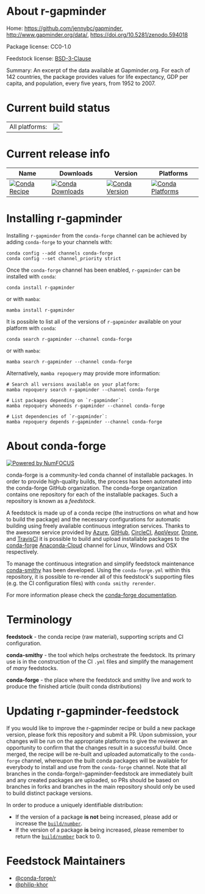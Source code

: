 About r-gapminder
=================

Home: https://github.com/jennybc/gapminder, http://www.gapminder.org/data/, https://doi.org/10.5281/zenodo.594018

Package license: CC0-1.0

Feedstock license: [BSD-3-Clause](https://github.com/conda-forge/r-gapminder-feedstock/blob/main/LICENSE.txt)

Summary: An excerpt of the data available at Gapminder.org. For each of 142 countries, the package provides values for life expectancy, GDP per capita, and population, every five years, from 1952 to 2007.

Current build status
====================


<table><tr><td>All platforms:</td>
    <td>
      <a href="https://dev.azure.com/conda-forge/feedstock-builds/_build/latest?definitionId=3370&branchName=main">
        <img src="https://dev.azure.com/conda-forge/feedstock-builds/_apis/build/status/r-gapminder-feedstock?branchName=main">
      </a>
    </td>
  </tr>
</table>

Current release info
====================

| Name | Downloads | Version | Platforms |
| --- | --- | --- | --- |
| [![Conda Recipe](https://img.shields.io/badge/recipe-r--gapminder-green.svg)](https://anaconda.org/conda-forge/r-gapminder) | [![Conda Downloads](https://img.shields.io/conda/dn/conda-forge/r-gapminder.svg)](https://anaconda.org/conda-forge/r-gapminder) | [![Conda Version](https://img.shields.io/conda/vn/conda-forge/r-gapminder.svg)](https://anaconda.org/conda-forge/r-gapminder) | [![Conda Platforms](https://img.shields.io/conda/pn/conda-forge/r-gapminder.svg)](https://anaconda.org/conda-forge/r-gapminder) |

Installing r-gapminder
======================

Installing `r-gapminder` from the `conda-forge` channel can be achieved by adding `conda-forge` to your channels with:

```
conda config --add channels conda-forge
conda config --set channel_priority strict
```

Once the `conda-forge` channel has been enabled, `r-gapminder` can be installed with `conda`:

```
conda install r-gapminder
```

or with `mamba`:

```
mamba install r-gapminder
```

It is possible to list all of the versions of `r-gapminder` available on your platform with `conda`:

```
conda search r-gapminder --channel conda-forge
```

or with `mamba`:

```
mamba search r-gapminder --channel conda-forge
```

Alternatively, `mamba repoquery` may provide more information:

```
# Search all versions available on your platform:
mamba repoquery search r-gapminder --channel conda-forge

# List packages depending on `r-gapminder`:
mamba repoquery whoneeds r-gapminder --channel conda-forge

# List dependencies of `r-gapminder`:
mamba repoquery depends r-gapminder --channel conda-forge
```


About conda-forge
=================

[![Powered by
NumFOCUS](https://img.shields.io/badge/powered%20by-NumFOCUS-orange.svg?style=flat&colorA=E1523D&colorB=007D8A)](https://numfocus.org)

conda-forge is a community-led conda channel of installable packages.
In order to provide high-quality builds, the process has been automated into the
conda-forge GitHub organization. The conda-forge organization contains one repository
for each of the installable packages. Such a repository is known as a *feedstock*.

A feedstock is made up of a conda recipe (the instructions on what and how to build
the package) and the necessary configurations for automatic building using freely
available continuous integration services. Thanks to the awesome service provided by
[Azure](https://azure.microsoft.com/en-us/services/devops/), [GitHub](https://github.com/),
[CircleCI](https://circleci.com/), [AppVeyor](https://www.appveyor.com/),
[Drone](https://cloud.drone.io/welcome), and [TravisCI](https://travis-ci.com/)
it is possible to build and upload installable packages to the
[conda-forge](https://anaconda.org/conda-forge) [Anaconda-Cloud](https://anaconda.org/)
channel for Linux, Windows and OSX respectively.

To manage the continuous integration and simplify feedstock maintenance
[conda-smithy](https://github.com/conda-forge/conda-smithy) has been developed.
Using the ``conda-forge.yml`` within this repository, it is possible to re-render all of
this feedstock's supporting files (e.g. the CI configuration files) with ``conda smithy rerender``.

For more information please check the [conda-forge documentation](https://conda-forge.org/docs/).

Terminology
===========

**feedstock** - the conda recipe (raw material), supporting scripts and CI configuration.

**conda-smithy** - the tool which helps orchestrate the feedstock.
                   Its primary use is in the construction of the CI ``.yml`` files
                   and simplify the management of *many* feedstocks.

**conda-forge** - the place where the feedstock and smithy live and work to
                  produce the finished article (built conda distributions)


Updating r-gapminder-feedstock
==============================

If you would like to improve the r-gapminder recipe or build a new
package version, please fork this repository and submit a PR. Upon submission,
your changes will be run on the appropriate platforms to give the reviewer an
opportunity to confirm that the changes result in a successful build. Once
merged, the recipe will be re-built and uploaded automatically to the
`conda-forge` channel, whereupon the built conda packages will be available for
everybody to install and use from the `conda-forge` channel.
Note that all branches in the conda-forge/r-gapminder-feedstock are
immediately built and any created packages are uploaded, so PRs should be based
on branches in forks and branches in the main repository should only be used to
build distinct package versions.

In order to produce a uniquely identifiable distribution:
 * If the version of a package **is not** being increased, please add or increase
   the [``build/number``](https://docs.conda.io/projects/conda-build/en/latest/resources/define-metadata.html#build-number-and-string).
 * If the version of a package **is** being increased, please remember to return
   the [``build/number``](https://docs.conda.io/projects/conda-build/en/latest/resources/define-metadata.html#build-number-and-string)
   back to 0.

Feedstock Maintainers
=====================

* [@conda-forge/r](https://github.com/conda-forge/r/)
* [@philip-khor](https://github.com/philip-khor/)

